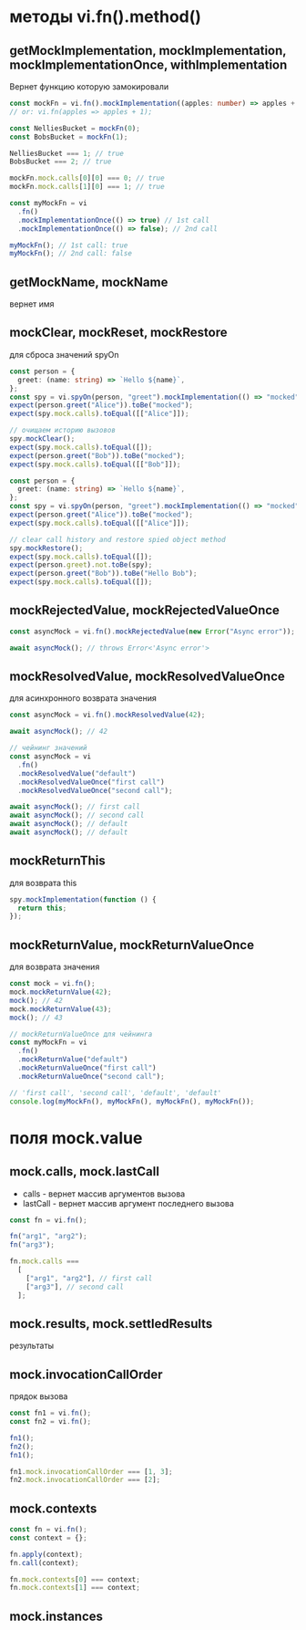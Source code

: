 # методы vi.fn().method()

## getMockImplementation, mockImplementation, mockImplementationOnce, withImplementation

Вернет функцию которую замокировали

```ts
const mockFn = vi.fn().mockImplementation((apples: number) => apples + 1);
// or: vi.fn(apples => apples + 1);

const NelliesBucket = mockFn(0);
const BobsBucket = mockFn(1);

NelliesBucket === 1; // true
BobsBucket === 2; // true

mockFn.mock.calls[0][0] === 0; // true
mockFn.mock.calls[1][0] === 1; // true
```

```ts
const myMockFn = vi
  .fn()
  .mockImplementationOnce(() => true) // 1st call
  .mockImplementationOnce(() => false); // 2nd call

myMockFn(); // 1st call: true
myMockFn(); // 2nd call: false
```

## getMockName, mockName

вернет имя

## mockClear, mockReset, mockRestore

для сброса значений spyOn

```ts
const person = {
  greet: (name: string) => `Hello ${name}`,
};
const spy = vi.spyOn(person, "greet").mockImplementation(() => "mocked");
expect(person.greet("Alice")).toBe("mocked");
expect(spy.mock.calls).toEqual([["Alice"]]);

// очищаем историю вызовов
spy.mockClear();
expect(spy.mock.calls).toEqual([]);
expect(person.greet("Bob")).toBe("mocked");
expect(spy.mock.calls).toEqual([["Bob"]]);
```

```ts
const person = {
  greet: (name: string) => `Hello ${name}`,
};
const spy = vi.spyOn(person, "greet").mockImplementation(() => "mocked");
expect(person.greet("Alice")).toBe("mocked");
expect(spy.mock.calls).toEqual([["Alice"]]);

// clear call history and restore spied object method
spy.mockRestore();
expect(spy.mock.calls).toEqual([]);
expect(person.greet).not.toBe(spy);
expect(person.greet("Bob")).toBe("Hello Bob");
expect(spy.mock.calls).toEqual([]);
```

## mockRejectedValue, mockRejectedValueOnce

```ts
const asyncMock = vi.fn().mockRejectedValue(new Error("Async error"));

await asyncMock(); // throws Error<'Async error'>
```

## mockResolvedValue, mockResolvedValueOnce

для асинхронного возврата значения

```ts
const asyncMock = vi.fn().mockResolvedValue(42);

await asyncMock(); // 42
```

```ts
// чейнинг значений
const asyncMock = vi
  .fn()
  .mockResolvedValue("default")
  .mockResolvedValueOnce("first call")
  .mockResolvedValueOnce("second call");

await asyncMock(); // first call
await asyncMock(); // second call
await asyncMock(); // default
await asyncMock(); // default
```

## mockReturnThis

для возврата this

```ts
spy.mockImplementation(function () {
  return this;
});
```

## mockReturnValue, mockReturnValueOnce

для возврата значения

```ts
const mock = vi.fn();
mock.mockReturnValue(42);
mock(); // 42
mock.mockReturnValue(43);
mock(); // 43

// mockReturnValueOnce для чейнинга
const myMockFn = vi
  .fn()
  .mockReturnValue("default")
  .mockReturnValueOnce("first call")
  .mockReturnValueOnce("second call");

// 'first call', 'second call', 'default', 'default'
console.log(myMockFn(), myMockFn(), myMockFn(), myMockFn());
```

# поля mock.value

## mock.calls, mock.lastCall

- calls - вернет массив аргументов вызова
- lastCall - вернет массив аргумент последнего вызова

```ts
const fn = vi.fn();

fn("arg1", "arg2");
fn("arg3");

fn.mock.calls ===
  [
    ["arg1", "arg2"], // first call
    ["arg3"], // second call
  ];
```

## mock.results, mock.settledResults

результаты

## mock.invocationCallOrder

прядок вызова

```ts
const fn1 = vi.fn();
const fn2 = vi.fn();

fn1();
fn2();
fn1();

fn1.mock.invocationCallOrder === [1, 3];
fn2.mock.invocationCallOrder === [2];
```

## mock.contexts

```ts
const fn = vi.fn();
const context = {};

fn.apply(context);
fn.call(context);

fn.mock.contexts[0] === context;
fn.mock.contexts[1] === context;
```

## mock.instances
